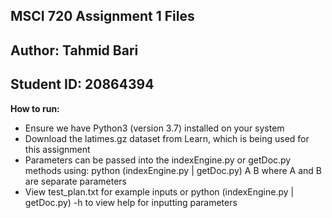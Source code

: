 ## MSCI 720 Assignment 1 Files
## Author: Tahmid Bari
## Student ID: 20864394

**How to run:**
- Ensure we have Python3 (version 3.7) installed on your system
- Download the latimes.gz dataset from Learn, which is being used for this assignment
- Parameters can be passed into the indexEngine.py or getDoc.py methods using: python (indexEngine.py | getDoc.py) A B
  where A and B are separate parameters
- View test_plan.txt for example inputs or python (indexEngine.py | getDoc.py) -h to view help for inputting parameters
